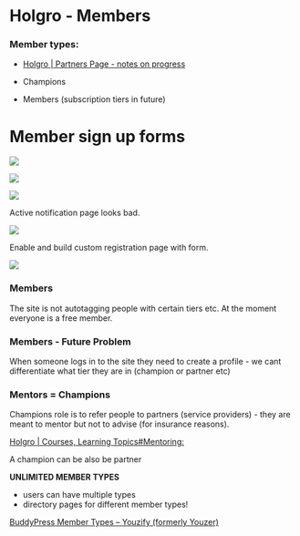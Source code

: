 
# Holgro - Members

### Member types:
-   [Holgro | Partners Page - notes on progress](https://www.amplenote.com/notes/0ee01772-de6a-11ec-a6de-f2e2bc5c6b4b)

-   Champions
-   Members (subscription tiers in future)


# Member sign up forms
![](https://images.amplenote.com/0f7c2bb2-de6a-11ec-a6de-f2e2bc5c6b4b/9043f221-0446-4eb1-be6d-5b79b1beaed1.jpg)

![](https://images.amplenote.com/0f7c2bb2-de6a-11ec-a6de-f2e2bc5c6b4b/aea0a913-ea06-429a-9427-c14fde154ccb.jpg)

![](https://images.amplenote.com/0f7c2bb2-de6a-11ec-a6de-f2e2bc5c6b4b/9043f221-0446-4eb1-be6d-5b79b1beaed1.jpg)

Active notification page looks bad.

![](https://images.amplenote.com/0f7c2bb2-de6a-11ec-a6de-f2e2bc5c6b4b/b3a84909-d4ce-492d-8590-8097cd28fbec.jpg)

Enable and build custom registration page with form.

![](https://images.amplenote.com/0f7c2bb2-de6a-11ec-a6de-f2e2bc5c6b4b/95c3ed73-c3e8-482a-be3d-505f841201e2.jpg)

### Members

The site is not autotagging people with certain tiers etc. At the moment everyone is a free member.

### Members - Future Problem

When someone logs in to the site they need to create a profile - we cant differentiate what tier they are in (champion or partner etc)

### Mentors = Champions

Champions role is to refer people to partners (service providers) - they are meant to mentor but not to advise (for insurance reasons).

[Holgro | Courses, Learning Topics#Mentoring:](https://www.amplenote.com/notes/0f60dd58-de6a-11ec-b08f-02d81509313b#Mentoring:)

A champion can be also be partner

**UNLIMITED MEMBER TYPES**

-   users can have multiple types
-   directory pages for different member types!

[BuddyPress Member Types – Youzify (formerly Youzer)](https://youzify.com/downloads/buddypress-member-types/?utm_source=wordpress-repository&utm_medium=pro-addons)